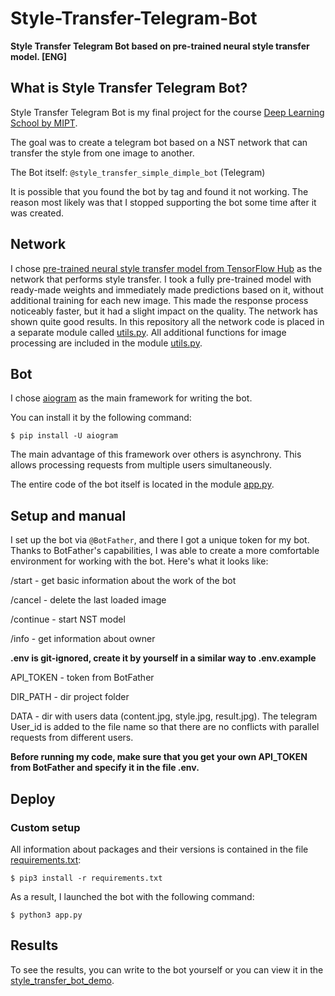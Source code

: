 # Style-Transfer-Telegram-Bot
**Style Transfer Telegram Bot based on pre-trained neural style transfer model. [ENG]**

What is Style Transfer Telegram Bot?
------------------------------------
Style Transfer Telegram Bot is my final project for the course [Deep Learning School by MIPT](https://en.dlschool.org/).

The goal was to create a telegram bot based on a NST network that can transfer the style from one image to another.

The Bot itself: `@style_transfer_simple_dimple_bot` (Telegram)

It is possible that you found the bot by tag and found it not working. The reason most likely was that I stopped supporting the bot some time after it was created.

Network
-------
I chose [pre-trained neural style transfer model from TensorFlow Hub](https://tfhub.dev/google/magenta/arbitrary-image-stylization-v1-256/2) as the network that performs style transfer. I took a fully pre-trained model with ready-made weights and immediately made predictions based on it, without additional training for each new image. This made the response process noticeably faster, but it had a slight impact on the quality. The network has shown quite good results. In this repository all the network code is placed in a separate module called [utils.py](https://github.com/Ezjen/telegram-bot/blob/main/utils.py). All additional functions for image processing are included in the module [utils.py](https://github.com/Ezjen/telegram-bot/blob/main/utils.py).

Bot
---
I chose [aiogram](https://docs.aiogram.dev/en/latest/index.html) as the main framework for writing the bot.

You can install it by the following command:

`$ pip install -U aiogram`

The main advantage of this framework over others is asynchrony. This allows processing requests from multiple users simultaneously. 

The entire code of the bot itself is located in the module [app.py](https://github.com/Ezjen/telegram-bot/blob/main/app.py).

Setup and manual
----------------
I set up the bot via `@BotFather`, and there I got a unique token for my bot.
Thanks to BotFather's capabilities, I was able to create a more comfortable environment for working with the bot. Here's what it looks like:

/start - get basic information about the work of the bot

/cancel - delete the last loaded image

/continue - start NST model

/info - get information about owner

**.env is git-ignored, create it by yourself in a similar way to .env.example**

API_TOKEN - token from BotFather

DIR_PATH - dir project folder 

DATA - dir with users data (content.jpg, style.jpg, result.jpg). The telegram User_id is added to the file name so that there are no conflicts with parallel requests from different users.

**Before running my code, make sure that you get your own API_TOKEN from BotFather and specify it in the file .env.**

Deploy
------


### Custom setup

All information about packages and their versions is contained in the file [requirements.txt](https://github.com/Ezjen/telegram-bot/blob/main/requirements.txt):

`$ pip3 install -r requirements.txt`

As a result, I launched the bot with the following command:

`$ python3 app.py`

Results
-------
To see the results, you can write to the bot yourself or you can view it in the [style_transfer_bot_demo](https://drive.google.com/file/d/1pGNcrFl7f_j1vuWoXpd_aANK-yyau1aE/view?usp=share_link).
